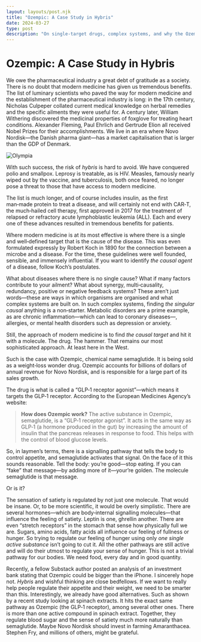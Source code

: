 ```yaml
---
layout: layouts/post.njk
title: "Ozempic: A Case Study in Hybris"
date: 2024-03-27
type: post
description: "On single-target drugs, complex systems, and why the Ozempic narrative risks oversimplifying biology."
---
```


# Ozempic: A Case Study in Hybris

We owe the pharmaceutical industry a great debt of gratitude as a society. There is no doubt that modern medicine has given us tremendous benefits. The list of luminary scientists who paved the way for modern medicine and the establishment of the pharmaceutical industry is long: in the 17th century, Nicholas Culpeper collated current medical knowledge on herbal remedies and the specific ailments they were useful for. A century later, William Withering discovered the medicinal properties of foxglove for treating heart conditions. Alexander Fleming, Paul Ehrlich and Gertrude Elion all received Nobel Prizes for their accomplishments. We live in an era where Novo Nordisk—the Danish pharma giant—has a market capitalisation that is larger than the GDP of Denmark.


![Olympia](/images/olympia.jpg)


With such success, the risk of *hybris* is hard to avoid. We have conquered polio and smallpox. Leprosy is treatable, as is HIV. Measles, famously nearly wiped out by the vaccine, and tuberculosis, both once feared, no longer pose a threat to those that have access to modern medicine.

The list is much longer, and of course includes insulin, as the first man‑made protein to treat a disease, and will certainly not end with CAR‑T, the much‑hailed cell therapy, first approved in 2017 for the treatment of relapsed or refractory acute lymphoblastic leukemia (ALL). Each and every one of these advances resulted in tremendous benefits for patients.

Where modern medicine is at its most effective is where there is a single and well‑defined target that is the cause of the disease. This was even formulated expressly by Robert Koch in 1890 for the connection between a microbe and a disease. For the time, these guidelines were well founded, sensible, and immensely influential. If you want to identify *the causal agent* of a disease, follow Koch’s postulates.

What about diseases where there is no single cause? What if many factors contribute to your ailment? What about synergy, multi‑causality, redundancy, positive or negative feedback systems? These aren’t just words—these are ways in which organisms are organised and what complex systems are built on. In such complex systems, finding *the singular causal* anything is a non‑starter. Metabolic disorders are a prime example, as are chronic inflammation—which can lead to coronary diseases—, allergies, or mental health disorders such as depression or anxiety.

Still, the approach of modern medicine is to find *the causal target* and hit it with a molecule. The drug. The hammer. That remains our most sophisticated approach. At least here in the West.

Such is the case with Ozempic, chemical name semaglutide. It is being sold as a weight‑loss wonder drug. Ozempic accounts for billions of dollars of annual revenue for Novo Nordisk, and is responsible for a large part of its sales growth.

The drug is what is called a “GLP‑1 receptor agonist”—which means it targets the GLP‑1 receptor. According to the European Medicines Agency’s website:

> **How does Ozempic work?** The active substance in Ozempic, semaglutide, is a “GLP‑1 receptor agonist”. It acts in the same way as GLP‑1 (a hormone produced in the gut) by increasing the amount of insulin that the pancreas releases in response to food. This helps with the control of blood glucose levels.

So, in laymen’s terms, there is a signalling pathway that tells the body to control appetite, and semaglutide activates that signal. On the face of it this sounds reasonable. Tell the body: you’re good—stop eating. If you can “fake” that message—by adding more of it—your’re golden. The molecule semaglutide is that message.

Or is it?

The sensation of satiety is regulated by not just one molecule. That would be insane. Or, to be more scientific, it would be overly simplistic. There are several hormones—which are body‑internal signalling molecules—that influence the feeling of satiety. Leptin is one, ghrellin another. There are even “stretch receptors” in the stomach that sense how physically full we are. Sugars, amino acids, fatty acids all influence our feeling of fullness or hunger. So trying to regulate our feeling of hunger using only *one single active substance* isn’t going to cut it. All the other pathways are still active and will do their utmost to regulate your sense of hunger. This is not a trivial pathway for our bodies. We need food, every day and in good quantity.

Recently, a fellow Substack author posted an analysis of an investment bank stating that Ozempic could be bigger than the iPhone. I sincerely hope not. *Hybris* and wishful thinking are close bedfellows. If we want to really help people regulate their appetite and their weight, we need to be smarter than this. Interestingly, we already have good alternatives. Such as shown by a recent study looking at spinach extracts. It hits the exact same pathway as Ozempic (the GLP‑1 receptor), among several other ones. There is more than one active compound in spinach extract. Together, they regulate blood sugar and the sense of satiety much more naturally than semaglutide. Maybe Novo Nordisk should invest in farming Amaranthacea. Stephen Fry, and millions of others, might be grateful.
